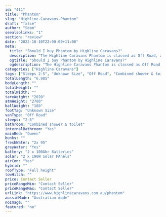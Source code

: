 ```yaml
---
id: "411"
title: "Phantom"
slug: "Highline-Caravans-Phantom"
draft: "false"
author: "Sean"
seealsolinks: "1"
section: "review"
date: "2022-10-10T22:00:09+11:00"
meta:
  title: "Should I buy Phantom by Highline Caravans?"
  description: "The Highline Caravans Phantom is classed as Off Road, and sleeps 2-5 people. It is Australian made and comes in at Unknown Size. It generally has Combined shower & toilet."
  ogtitle: "Should I buy Phantom by Highline Caravans?"
  ogdescription: "The Highline Caravans Phantom is classed as Off Road, and sleeps 2-5 people. It is Australian made and comes in at Unknown Size. It generally has Combined shower & toilet."
categories: ["Highline Caravans"]
tags: ["Sleeps 2-5", "Unknown Size", "Off Road", "Combined shower & toilet", "Full height", "Price Unknown", "Australian made"]
totalLength: "6.985"
bodyLength: ""
totalHeight: ""
totalWidth: ""
tareWeight: "2020"
atmWeight: "2700"
ballWeight: "180"
footTag: "Unknown Size"
vanType: "Off Road"
sleeps: "2-5"
bathroom: "Combined shower & toilet"
internalBathroom: "Yes"
mainBed: "Queen"
bunks: ""
freshWater: "2x 95"
greyWater: "Yes"
battery: "2 x 100Ahr Batteries"
solar: "2 x 190W Solar PAnels"
airCon: "Yes"
hybrid: ""
roofType: "Full height"
towHitch: ""
price: Contact Seller
priceRangeMin: "Contact Seller"
priceRangeMax: "Contact Seller"
urlLink: "https://www.highlinecaravans.com.au/phantom"
aussieMade: "Australian made"
noImage: ""
featured: "no"
---
```

